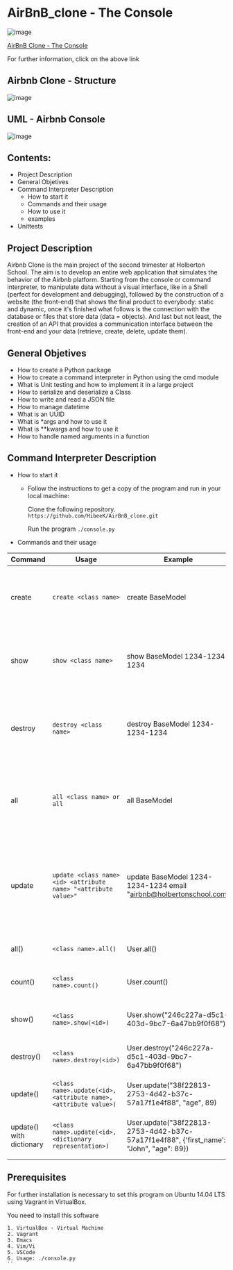 # AirBnB_clone - The Console
![image](https://user-images.githubusercontent.com/106776383/203980085-11fbf721-1f19-4e74-a98c-7f635313c518.png)

[AirBnB Clone - The Console](https://alx-intranet.hbtn.io/concepts/74)

For further information, click on the above link

## Airbnb Clone - Structure
![image](https://user-images.githubusercontent.com/106776383/203980933-3d854fbf-df95-42fc-bfde-de5d40828dfb.png)

## UML - Airbnb Console
![image](https://user-images.githubusercontent.com/106776383/203981127-0ae49d24-e736-40f7-a366-cfeb7b86c4db.png)

## Contents:
* Project Description
* General Objetives
* Command Interpreter Description
  - How to start it
  - Commands and their usage
  - How to use it
  - examples
* Unittests

## Project Description
Airbnb Clone is the main project of the second trimester at Holberton School. The aim is to develop an entire web application that simulates the behavior of the Airbnb platform. Starting from the console or command interpreter, to manipulate data without a visual interface, like in a Shell (perfect for development and debugging), followed by the construction of a website (the front-end) that shows the final product to everybody: static and dynamic, once it's finished what follows is the connection with the database or files that store data (data = objects). And last but not least, the creation of an API that provides a communication interface between the front-end and your data (retrieve, create, delete, update them).

## General Objetives
* How to create a Python package
* How to create a command interpreter in Python using the cmd module
* What is Unit testing and how to implement it in a large project
* How to serialize and deserialize a Class
* How to write and read a JSON file
* How to manage datetime
* What is an UUID
* What is *args and how to use it
* What is **kwargs and how to use it
* How to handle named arguments in a function

## Command Interpreter Description
* How to start it
  - Follow the instructions to get a copy of the program and run in your local machine:

    Clone the following repository.
    `https://github.com/HibeeK/AirBnB_clone.git`

    Run the program
    `./console.py`

* Commands and their usage

| Command |	Usage |	Example | Description |
| ------- | ----- | ------- | ----------- |
| create | `create <class name>` | create BaseModel | Creates a new instance of BaseModel, saves it (to the JSON file) and prints the id. |
| show | `show <class name>` | <id>	show BaseModel 1234-1234-1234 |	Prints the string representation of an instance based on the class name and id. |
| destroy |	`destroy <class name>` | <id>	destroy BaseModel 1234-1234-1234 |	Deletes an instance based on the class name and id (save the change into the JSON file). |
| all |	`all <class name> or all` |	all BaseModel |	Prints all string representation of all instances based or not on the class name. |
| update |	`update <class name> <id> <attribute name> "<attribute value>"` |	update BaseModel 1234-1234-1234 email "airbnb@holbertonschool.com" |	Updates an instance based on the class name and id by adding or updating attribute (save the change into the JSON file). |
| all() |	`<class name>.all()` |	User.all() |	Retrieve all instances of a class |
| count() |	`<class name>.count()` |	User.count() | Retrieve the number of instances of a class |
| show() |	`<class name>.show(<id>)` |	User.show("246c227a-d5c1-403d-9bc7-6a47bb9f0f68") |	etrieve an instance based on its ID |
| destroy() |	`<class name>.destroy(<id>)` |	User.destroy("246c227a-d5c1-403d-9bc7-6a47bb9f0f68") |	Destroy an instance based on his ID |
| update() |	`<class name>.update(<id>, <attribute name>, <attribute value>)` |	User.update("38f22813-2753-4d42-b37c-57a17f1e4f88", "age", 89) |	Update an instance based on his ID |
| update() with dictionary |	`<class name>.update(<id>, <dictionary representation>)` |	User.update("38f22813-2753-4d42-b37c-57a17f1e4f88", {'first_name': "John", "age": 89}) |	Update an instance based on his ID with a dictionary |

## Prerequisites
For further installation is necessary to set this program on Ubuntu 14.04 LTS using Vagrant in VirtualBox.

You need to install this software
```
1. VirtualBox - Virtual Machine
2. Vagrant
3. Emacs
4. Vim/Vi
5. VSCode
6. Usage: ./console.py
``
